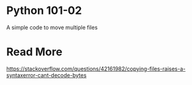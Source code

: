 # Python 101-02
A simple code to move multiple files

# Read More
https://stackoverflow.com/questions/42161982/copying-files-raises-a-syntaxerror-cant-decode-bytes
